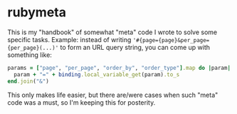 # rubymeta

This is my "handbook" of somewhat "meta" code I wrote to solve some specific tasks.
Example: instead of writing `'#{page={page}&per_page={per_page}(...)'` to form an URL query string, you can come up with something like:
```ruby
params = ["page", "per_page", "order_by", "order_type"].map do |param|
  param + "=" + binding.local_variable_get(param).to_s
end.join("&")
```
This only makes life easier, but there are/were cases when such "meta" code was a must, so I'm keeping this for posterity.